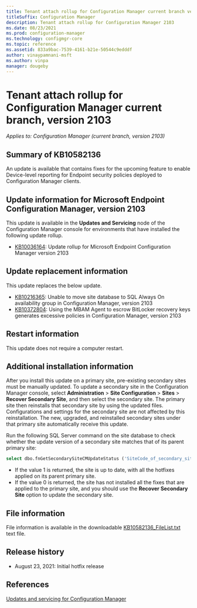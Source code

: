 ```yaml
---
title: Tenant attach rollup for Configuration Manager current branch version 2103
titleSuffix: Configuration Manager
description: Tenant attach rollup for Configuration Manager 2103
ms.date: 08/23/2021
ms.prod: configuration-manager
ms.technology: configmgr-core
ms.topic: reference
ms.assetid: 833a9bac-7539-4161-b21e-50544c9edddf
author: vinaypamnani-msft
ms.author: vinpa
manager: dougeby
---
```


# Tenant attach rollup for Configuration Manager current branch, version 2103

*Applies to: Configuration Manager (current branch, version 2103)*

## Summary of KB10582136

<!-- 10582123, 10582136, 10582409 -->

An update is available that contains fixes for the upcoming feature to enable Device-level reporting for Endpoint security policies deployed to Configuration Manager clients.

## Update information for Microsoft Endpoint Configuration Manager, version 2103

This update is available in the **Updates and Servicing** node of the Configuration Manager console for environments that have installed the following update rollup.

- [KB10036164](../../hotfix/2103/10036164.md): Update rollup for Microsoft Endpoint Configuration Manager version 2103

## Update replacement information

This update replaces the below update.

- [KB10216365](../../hotfix/2103/10216365.md): Unable to move site database to SQL Always On availability group in Configuration Manager, version 2103
- [KB10372804](../../hotfix/2103/10372804.md): Using the MBAM Agent to escrow BitLocker recovery keys generates excessive policies in Configuration Manager, version 2103

## Restart information

This update does not require a computer restart.

## Additional installation information

After you install this update on a primary site, pre-existing secondary sites must be manually updated. To update a secondary site in the Configuration Manager console, select **Administration** > **Site Configuration** > **Sites** >  **Recover Secondary Site**, and then select the secondary site. The primary site then reinstalls that secondary site by using the updated files. Configurations and settings for the secondary site are not affected by this reinstallation. The new, upgraded, and reinstalled secondary sites under that primary site automatically receive this update.

Run the following SQL Server command on the site database to check whether the update version of a secondary site matches that of its parent primary site:

```sql
select dbo.fnGetSecondarySiteCMUpdateStatus ('SiteCode_of_secondary_site')
```

- If the value 1 is returned, the site is up to date, with all the hotfixes applied on its parent primary site.
- If the value 0 is returned, the site has not installed all the fixes that are applied to the primary site, and you should use the **Recover Secondary Site** option to update the secondary site.

## File information

File information is available in the downloadable [KB10582136_FileList.txt](https://aka.ms/KB10582136_FileList) text file.

## Release history

- August 23, 2021: Initial hotfix release

## References

[Updates and servicing for Configuration Manager](../../core/servers/manage/updates.md)
